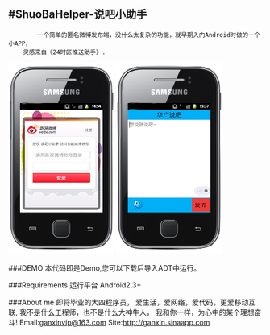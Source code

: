 #ShuoBaHelper-说吧小助手
---------------------
		    一个简单的匿名微博发布端，没什么太复杂的功能，就早期入门Android时做的一个小APP，
		灵感来自《24时区推送助手》.

![github](https://github.com/GanxinWang/ShuoBaHelper/blob/master/show1.png "说吧小助手")
![github](https://github.com/GanxinWang/ShuoBaHelper/blob/master/show2.png "说吧小助手")


###DEMO
		本代码即是Demo,您可以下载后导入ADT中运行。

###Requirements
		运行平台 Android2.3+

###About me
		即将毕业的大四程序员，
		爱生活，爱网络，爱代码，更爱移动互联,
		我不是什么工程师，也不是什么大神牛人，
		我和你一样，为心中的某个理想奋斗!
		Email:ganxinvip@163.com
		Site:http://ganxin.sinaapp.com
